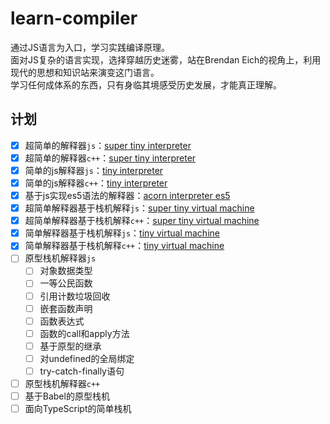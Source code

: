 # learn-compiler
通过JS语言为入口，学习实践编译原理。<br/>
面对JS复杂的语言实现，选择穿越历史迷雾，站在Brendan Eich的视角上，利用现代的思想和知识站来演变这门语言。<br>
学习任何成体系的东西，只有身临其境感受历史发展，才能真正理解。
## 计划
- [x] 超简单的解释器`js`：[super tiny interpreter](./super-tiny-interpreter)
- [x] 超简单的解释器`c++`：[super tiny interpreter](./cpp-super-tiny-interpreter)
- [x] 简单的js解释器`js`：[tiny interpreter](./tiny-interpreter)
- [x] 简单的js解释器`c++`：[tiny interpreter](./cpp-tiny-interpreter)
- [x] 基于js实现es5语法的解释器：[acorn interpreter es5](./acorn-interpreter-es5)
- [x] 超简单解释器基于栈机解释`js`：[super tiny virtual machine](./super-tiny-virtual-machine)
- [x] 超简单解释器基于栈机解释`c++`：[super tiny virtual machine](./cpp-super-tiny-virtual-machine)
- [x] 简单解释器基于栈机解释`js`：[tiny virtual machine](./tiny-virtual-machine)
- [x] 简单解释器基于栈机解释`c++`：[tiny virtual machine](./cpp-tiny-virtual-machine)
- [ ] 原型栈机解释器`js`
    - [ ] 对象数据类型
    - [ ] 一等公民函数
    - [ ] 引用计数垃圾回收
    - [ ] 嵌套函数声明
    - [ ] 函数表达式
    - [ ] 函数的call和apply方法
    - [ ] 基于原型的继承
    - [ ] 对undefined的全局绑定
    - [ ] try-catch-finally语句
- [ ] 原型栈机解释器`c++`
- [ ] 基于Babel的原型栈机
- [ ] 面向TypeScript的简单栈机